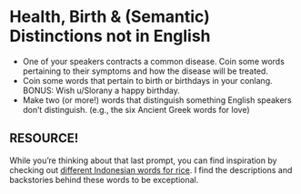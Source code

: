 # Health, Birth & (Semantic) Distinctions not in English

+ One of your speakers contracts a common disease. Coin some words pertaining to their symptoms and how the disease will be treated.
+ Coin some words that pertain to birth or birthdays in your conlang. BONUS: Wish u/Slorany a happy birthday.
+ Make two (or more!) words that distinguish something English speakers don’t distinguish. (e.g., the six Ancient Greek words for love)

## RESOURCE!

While you’re thinking about that last prompt, you can find inspiration by checking out [different Indonesian words for rice](http://indonesianfoodculinary.blogspot.com/2009/06/indonesian-rice.html). I find the descriptions and backstories behind these words to be exceptional.
